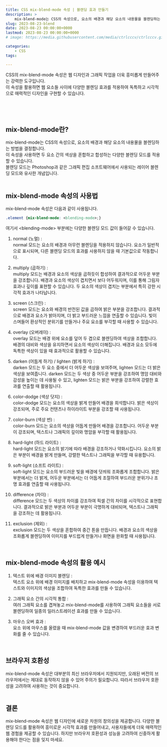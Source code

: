 ```yaml
---
title: CSS mix-blend-mode 속성 | 블렌딩 효과 만들기
description: >  
    mix-blend-mode는 CSS의 속성으로, 요소의 배경과 해당 요소의 내용물을 블렌딩하는 방법을 결정합니다. Photoshop과 같은 그래픽 편집 소프트웨어에서 사용되는 레이어 블렌딩 모드와 유사한 개념입니다.
slug: 2023-08-23-blend
date: 2023-08-23 00:00:00+0000
lastmod: 2023-08-23 00:00:00+0000
# image: https://media.githubusercontent.com/media/ctrlcccv/ctrlcccv.github.io/master/assets/img/post/highlighter.webp

categories:
    - CSS
tags:

---
```

CSS의 mix-blend-mode 속성은 웹 디자인과 그래픽 작업을 더욱 흥미롭게 만들어주는 강력한 도구입니다.   
이 속성을 활용하면 웹 요소들 사이에 다양한 블렌딩 효과를 적용하여 독특하고 시각적으로 매력적인 디자인을 구현할 수 있습니다.  

<br>

<ins class="adsbygoogle"
     style="display:block; text-align:center;"
     data-ad-layout="in-article"
     data-ad-format="fluid"
     data-ad-client="ca-pub-8535540836842352"
     data-ad-slot="2974559225"></ins>
<script>
     (adsbygoogle = window.adsbygoogle || []).push({});
</script>


<br>

## mix-blend-mode란?
mix-blend-mode는 CSS의 속성으로, 요소의 배경과 해당 요소의 내용물을 블렌딩하는 방법을 결정합니다.   
이 속성을 사용하면 두 요소 간의 색상을 혼합하고 합성하는 다양한 블렌딩 모드를 적용할 수 있습니다.   
블렌딩 모드는 Photoshop과 같은 그래픽 편집 소프트웨어에서 사용되는 레이어 블렌딩 모드와 유사한 개념입니다.  
<br>

## mix-blend-mode 속성의 사용법 
mix-blend-mode 속성은 다음과 같이 사용됩니다.
```css
.element {mix-blend-mode: <blending-mode>;}
```
여기서  &lt;blending-mode&gt; 부분에는 다양한 블렌딩 모드 값이 들어갈 수 있습니다.

1. normal (노멀) :  
normal 모드는 요소의 배경과 아무런 블렌딩을 적용하지 않습니다. 요소가 일반적으로 표시되며, 다른 블렌딩 모드의 효과를 사용하지 않을 때 기본값으로 작동합니다.

2. multiply (곱하기) :  
multiply 모드는 배경과 요소의 색상을 곱하듯이 합성하여 결과적으로 어두운 부분을 강조합니다. 배경과 요소의 색상이 겹치면서 보다 어두워지며, 이를 통해 그림자 효과나 깊이를 표현할 수 있습니다. 두 요소의 색상이 겹치는 부분에서 특히 강한 시각적 효과가 나타납니다.

3. screen (스크린) :  
screen 모드는 요소와 배경의 반전된 값을 곱하여 밝은 부분을 강조합니다. 결과적으로 배경과 요소가 밝아지며, 더 밝고 부드러운 느낌을 연출할 수 있습니다. 빛이 스며들어 환상적인 분위기를 만들거나 주요 요소를 부각할 때 사용할 수 있습니다.

4. overlay (오버레이) :  
overlay 모드는 배경 위에 요소를 덮어 두 겹으로 블렌딩하여 색상을 조합합니다. 배경의 대비와 색상을 유지하면서 요소의 색상이 더해집니다. 배경과 요소 모두에 독특한 색상이 있을 때 효과적으로 활용할 수 있습니다.

5. darken (어둡게 하기) / lighten (밝게 하기) :  
darken 모드는 두 요소 중에서 더 어두운 색상을 보여주며, lighten 모드는 더 밝은 색상을 보여줍니다. darken 모드는 두 색상 중 어두운 부분을 강조하여 명암 대비와 감성을 높이는 데 사용될 수 있고, lighten 모드는 밝은 부분을 강조하여 강렬한 효과를 연출할 때 활용됩니다.

6. color-dodge (색상 닷지) :  
color-dodge 모드는 요소의 색상을 밝게 만들어 배경을 희석합니다. 밝은 색상이 강조되며, 주로 주요 컨텐츠나 하이라이트 부분을 강조할 때 사용됩니다.

7. color-burn (색상 번) :  
color-burn 모드는 요소의 색상을 어둡게 만들어 배경을 강조합니다. 어두운 부분이 강조되며, 텍스트나 그래픽의 깊이와 명암을 부각할 때 활용됩니다.

8. hard-light (하드 라이트) :  
hard-light 모드는 요소의 밝기에 따라 배경을 강조하거나 약화시킵니다. 요소의 밝은 부분이 배경을 밝게 만들며, 강렬한 텍스트나 그래픽을 부각할 때 유용합니다.

9. soft-light (소프트 라이트) :  
soft-light 모드는 요소의 부드러운 빛을 배경에 덧씌워 조화롭게 조합합니다. 밝은 부분에서는 더 밝게, 어두운 부분에서는 더 어둡게 조절하여 부드러운 분위기나 조명 효과를 연출할 때 사용됩니다.

10. difference (차이) :  
difference 모드는 두 색상의 차이를 강조하여 픽셀 간의 차이를 시각적으로 표현합니다. 결과적으로 밝은 부분과 어두운 부분이 극명하게 대비되며, 텍스트나 그래픽을 강조하는 데 활용됩니다.

11. exclusion (제외) :  
exclusion 모드는 두 색상을 혼합하여 중간 톤을 만듭니다. 배경과 요소의 색상을 조화롭게 블렌딩하여 이미지를 부드럽게 만들거나 화면을 완화할 때 사용됩니다.  



<ins class="adsbygoogle"
     style="display:block; text-align:center;"
     data-ad-layout="in-article"
     data-ad-format="fluid"
     data-ad-client="ca-pub-8535540836842352"
     data-ad-slot="2974559225"></ins>
<script>
     (adsbygoogle = window.adsbygoogle || []).push({});
</script>


<br>

## mix-blend-mode 속성의 활용 예시
1. 텍스트 위에 배경 이미지 블렌딩 :  
텍스트 요소 위에 배경 이미지를 배치하고 mix-blend-mode 속성을 이용하여 텍스트와 이미지의 색상을 조합하여 독특한 효과를 만들 수 있습니다.

2. 그래픽 요소 간의 시각적 통합 :  
여러 그래픽 요소를 겹쳐놓고 mix-blend-mode를 사용하여 그래픽 요소들을 서로 블렌딩하여 일종의 일러스트레이션 효과를 만들 수 있습니다.

3. 마우스 오버 효과 :  
요소 위에 마우스를 올렸을 때 mix-blend-mode 값을 변경하여 부드러운 효과 변화를 줄 수 있습니다.  
<br>

## 브라우저 호환성
mix-blend-mode 속성은 대부분의 최신 브라우저에서 지원되지만, 오래된 버전의 브라우저에서는 제대로 동작하지 않을 수 있어 주의가 필요합니다. 따라서 브라우저 호환성을 고려하여 사용하는 것이 중요합니다.  
<br>

## 결론
mix-blend-mode 속성은 웹 디자인에 새로운 차원의 창의성을 제공합니다. 다양한 블렌딩 모드를 활용하여 흥미로운 시각적 효과를 만들어내고, 사용자들에게 더욱 매력적인 웹 경험을 제공할 수 있습니다. 하지만 브라우저 호환성과 성능을 고려하여 신중하게 활용해야 한다는 점을 잊지 마세요.
